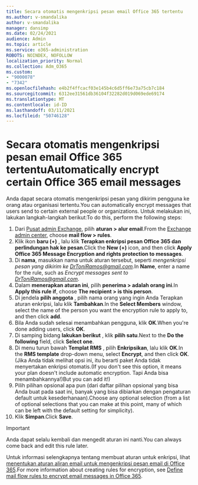 ```yaml
---
title: Secara otomatis mengenkripsi pesan email Office 365 tertentu
ms.author: v-smandalika
author: v-smandalika
manager: dansimp
ms.date: 02/24/2021
audience: Admin
ms.topic: article
ms.service: o365-administration
ROBOTS: NOINDEX, NOFOLLOW
localization_priority: Normal
ms.collection: Adm_O365
ms.custom:
- "9000078"
- "7342"
ms.openlocfilehash: e4b2f4ffcacf03e145b4c6d5ff6e73a75cb7c184
ms.sourcegitcommit: 6312ee31561db36104f32282d019d069ede69174
ms.translationtype: MT
ms.contentlocale: id-ID
ms.lasthandoff: 03/11/2021
ms.locfileid: "50746128"
---
```

# <a name="automatically-encrypt-certain-office-365-email-messages"></a><span data-ttu-id="d5333-102">Secara otomatis mengenkripsi pesan email Office 365 tertentu</span><span class="sxs-lookup"><span data-stu-id="d5333-102">Automatically encrypt certain Office 365 email messages</span></span>

<span data-ttu-id="d5333-103">Anda dapat secara otomatis mengenkripsi pesan yang dikirim pengguna ke orang atau organisasi tertentu.</span><span class="sxs-lookup"><span data-stu-id="d5333-103">You can automatically encrypt messages that users send to certain external people or organizations.</span></span> <span data-ttu-id="d5333-104">Untuk melakukan ini, lakukan langkah-langkah berikut:</span><span class="sxs-lookup"><span data-stu-id="d5333-104">To do this, perform the following steps:</span></span>

1. <span data-ttu-id="d5333-105">Dari [Pusat admin Exchange](https://outlook.office365.com/ecp/), pilih **aturan > alur email**.</span><span class="sxs-lookup"><span data-stu-id="d5333-105">From the [Exchange admin center](https://outlook.office365.com/ecp/), choose **mail flow > rules**.</span></span> 
2. <span data-ttu-id="d5333-106">Klik ikon **baru (+)** , lalu klik **Terapkan enkripsi pesan Office 365 dan perlindungan hak ke pesan**.</span><span class="sxs-lookup"><span data-stu-id="d5333-106">Click the **New (+)** icon, and then click **Apply Office 365 Message Encryption and rights protection to messages**.</span></span>
3. <span data-ttu-id="d5333-107">Di **nama**, masukkan nama untuk aturan tersebut, seperti *mengenkripsi pesan yang dikirim ke DrToniRamos@gmail.com*.</span><span class="sxs-lookup"><span data-stu-id="d5333-107">In **Name**, enter a name for the rule, such as *Encrypt messages sent to DrToniRamos@gmail.com*.</span></span>
4. <span data-ttu-id="d5333-108">Dalam **menerapkan aturan ini**, pilih **penerima > adalah orang ini**.</span><span class="sxs-lookup"><span data-stu-id="d5333-108">In **Apply this rule if**, choose **The recipient > is this person**.</span></span> 
5. <span data-ttu-id="d5333-109">Di jendela **pilih anggota** , pilih nama orang yang ingin Anda Terapkan aturan enkripsi, lalu klik **Tambahkan**.</span><span class="sxs-lookup"><span data-stu-id="d5333-109">In the **Select Members** window, select the name of the person you want the encryption rule to apply to, and then click **add**.</span></span> 
6. <span data-ttu-id="d5333-110">Bila Anda sudah selesai menambahkan pengguna, klik **OK**.</span><span class="sxs-lookup"><span data-stu-id="d5333-110">When you're done adding users, click **OK**.</span></span>
7. <span data-ttu-id="d5333-111">Di samping bidang **lakukan berikut** , klik **pilih satu**.</span><span class="sxs-lookup"><span data-stu-id="d5333-111">Next to the **Do the following** field, click **Select one**.</span></span> 
8. <span data-ttu-id="d5333-112">Di menu turun bawah **Templat RMS** , pilih **Enkripsikan**, lalu klik **OK**.</span><span class="sxs-lookup"><span data-stu-id="d5333-112">In the **RMS template** drop-down menu, select **Encrypt**, and then click **OK**.</span></span> <span data-ttu-id="d5333-113">(Jika Anda tidak melihat opsi ini, itu berarti paket Anda tidak menyertakan enkripsi otomatis.</span><span class="sxs-lookup"><span data-stu-id="d5333-113">(If you don't see this option, it means your plan doesn't include automatic encryption.</span></span> <span data-ttu-id="d5333-114">Tapi Anda bisa menambahkannya!)</span><span class="sxs-lookup"><span data-stu-id="d5333-114">But you can add it!)</span></span>
9. <span data-ttu-id="d5333-115">Pilih pilihan opsional apa pun (dari daftar pilihan opsional yang bisa Anda buat pada saat ini, banyak yang bisa dibiarkan dengan pengaturan default untuk kesederhanaan).</span><span class="sxs-lookup"><span data-stu-id="d5333-115">Choose any optional selection (from a list of optional selections that you can make at this point, many of which can be left with the default setting for simplicity).</span></span>
10. <span data-ttu-id="d5333-116">Klik **Simpan**.</span><span class="sxs-lookup"><span data-stu-id="d5333-116">Click **Save**.</span></span>

> [!IMPORTANT]
> <span data-ttu-id="d5333-117">Anda dapat selalu kembali dan mengedit aturan ini nanti.</span><span class="sxs-lookup"><span data-stu-id="d5333-117">You can always come back and edit this rule later.</span></span>

<span data-ttu-id="d5333-118">Untuk informasi selengkapnya tentang membuat aturan untuk enkripsi, lihat [menentukan aturan aliran email untuk mengenkripsi pesan email di Office 365](https://docs.microsoft.com/microsoft-365/compliance/define-mail-flow-rules-to-encrypt-email).</span><span class="sxs-lookup"><span data-stu-id="d5333-118">For more information about creating rules for encryption, see [Define mail flow rules to encrypt email messages in Office 365](https://docs.microsoft.com/microsoft-365/compliance/define-mail-flow-rules-to-encrypt-email).</span></span>

